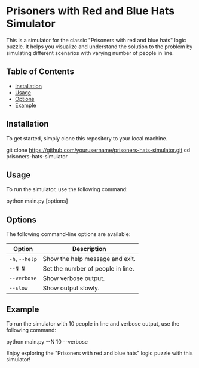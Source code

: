 # Prisoners with Red and Blue Hats Simulator

This is a simulator for the classic "Prisoners with red and blue hats" logic puzzle. It helps you visualize and understand the solution to the problem by simulating different scenarios with varying number of people in line.

## Table of Contents
- [Installation](#installation)
- [Usage](#usage)
- [Options](#options)
- [Example](#example)

## Installation
To get started, simply clone this repository to your local machine.

git clone https://github.com/yourusername/prisoners-hats-simulator.git
cd prisoners-hats-simulator

## Usage
To run the simulator, use the following command:

python main.py [options]

## Options
The following command-line options are available:

| Option   | Description                       |
|----------|-----------------------------------|
| `-h`, `--help`   | Show the help message and exit. |
| `--N N`  | Set the number of people in line. |
| `--verbose` | Show verbose output.          |
| `--slow` | Show output slowly.             |

## Example
To run the simulator with 10 people in line and verbose output, use the following command:

python main.py --N 10 --verbose

Enjoy exploring the "Prisoners with red and blue hats" logic puzzle with this simulator!
